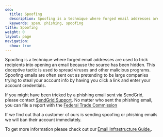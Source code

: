 ```yaml
---
seo:
  title: Spoofing
  description: Spoofing is a technique where forged email addresses are used to trick recipients into opening an email because the source has been hidden
  keywords: spam, phishing, spoofing
title: Spoofing
weight: 0
layout: page
navigation:
  show: true
---
```


Spoofing is a technique where forged email addresses are used to trick recipients into opening an email because the source has been hidden. This deceptive tactic is used to spread viruses and other malicious programs. Spoofing emails are often sent out as pretending to be large companies trying to steal your account info by having you click a link and enter your account credentials.

If you might have been tricked by a phishing email sent via SendGrid, please contact [SendGrid Support]({{site.support_url}}). No matter who sent the phishing email, you can file a report with the [Federal Trade Commission](http://www.ftc.gov/complaint)

If we find out that a customer of ours is sending spoofing or phishing emails we will ban their account immediately.

To get more information please check out our [Email Infrastructure Guide.](http://resources.sendgrid.com/email-infrastructure-guide/?mc=SendGrid%20Documentation).